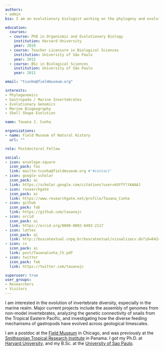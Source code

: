 ```yaml
---
authors:
- admin
bio: I am an evolutionary biologist working on the phylogeny and evolution of gastropods and other invertebrate critters.

education:
  courses:
  - course: PhD in Organismic and Evolutionary Biology
    institution: Harvard University
    year: 2019
  - course: Teacher Licensure in Biological Sciences
    institution: University of São Paulo
    year: 2012
  - course: BSc in Biological Sciences
    institution: University of São Paulo
    year: 2011

email: "tcunha@fieldmuseum.org"

interests:
- Phylogenomics
- Gastropoda / Marine Invertebrates
- Evolutionary Genomics
- Marine Biogeography
- Shell Shape Evolution

name: Tauana J. Cunha

organizations:
- name: Field Museum of Natural History
  url: ""

role: Postdoctoral Fellow

social:
- icon: envelope-square
  icon_pack: fas
  link: mailto:tcunha@fieldmuseum.org #'#contact'
- icon: google-scholar
  icon_pack: ai
  link: https://scholar.google.com/citations?user=kUYfYlYAAAAJ
- icon: researchgate
  icon_pack: ai
  link: https://www.researchgate.net/profile/Tauana_Cunha
- icon: github
  icon_pack: fab
  link: https://github.com/tauanajc
- icon: orcid
  icon_pack: ai
  link: https://orcid.org/0000-0002-8493-2117
- icon: lattes
  icon_pack: ai
  link: http://buscatextual.cnpq.br/buscatextual/visualizacv.do?id=K4245487P0
- icon: cv
  icon_pack: ai
  link: post/TauanaCunha_CV.pdf
- icon: twitter
  icon_pack: fab
  link: https://twitter.com/tauanajc

superuser: true
user_groups:
- Researchers
- Visitors
---
```



I am interested in the evolution of invertebrate diversity, especially in the marine realm. Major current projects include the assembly of genomes from non-model invertebrates, analyzing the genetic connectivity of snails from the Tropical Eastern Pacific, and investigating how the diverse feeding mechanisms of gastropods have evolved across geological timescales.

I am a postdoc at the [Field Museum](https://www.fieldmuseum.org/science/research) in Chicago, and was previously at the [Smithsonian Tropical Research Institute](https://stri.si.edu) in Panama. I got my Ph.D. at [Harvard University](https://giribetgroup.oeb.harvard.edu), and my B.Sc. at the [University of Sao Paulo](https://www.ib.usp.br).

